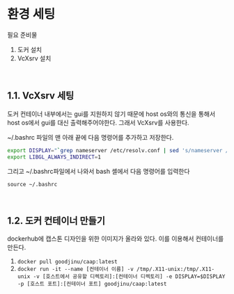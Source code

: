 # 환경 세팅

필요 준비물

1. 도커 설치
2. VcXsrv 설치

<br>


## 1.1. VcXsrv 세팅

 도커 컨테이너 내부에서는 gui를 지원하지 않기 때문에 host os와의 통신을 통해서 host os에서 gui를 대신 출력해주어야한다. 그래서 VcXsrv를 사용한다.

~/.bashrc 파일의 맨 아래 끝에 다음 명령어를 추가하고 저장한다.

```bash
export DISPLAY="`grep nameserver /etc/resolv.conf | sed 's/nameserver //'`:0"
export LIBGL_ALWAYS_INDIRECT=1
```

그리고 ~/.bashrc파일에서 나와서 bash 셸에서 다음 명령어를 입력한다

`source ~/.bashrc`

<br>


## 1.2. 도커 컨테이너 만들기

dockerhub에 캡스톤 디자인을 위한 이미지가 올라와 있다. 이를 이용해서 컨테이너를 만든다.

1. `docker pull goodjinu/caap:latest`
2. `docker run -it --name [컨테이너 이름] -v /tmp/.X11-unix:/tmp/.X11-unix -v [호스트에서 공유할 디렉토리]:[컨테이너 디렉토리] -e DISPLAY=$DISPLAY -p [호스트 포트]:[컨테이너 포트] goodjinu/caap:latest`

